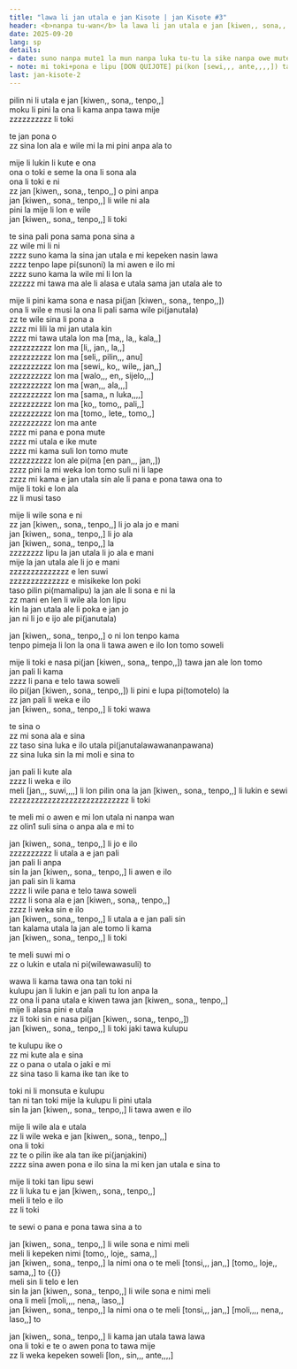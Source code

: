 ```yaml
---
title: "lawa li jan utala e jan Kisote | jan Kisote #3"
header: <b>nanpa tu-wan</b> la lawa li jan utala e jan [kiwen,, sona,, tenpo,,]
date: 2025-09-20
lang: sp
details:
- date: suno nanpa mute1 la mun nanpa luka tu-tu la sike nanpa owe mute1 mute1 wan
- note: mi toki+pona e lipu [DON QUIJOTE] pi(kon [sewi,,, ante,,,,]) tan toki [en pan,,, jo,,] 
last: jan-kisote-2
---
```


pilin ni li utala e jan [kiwen,, sona,, tenpo,,]  
moku li pini la ona li kama anpa tawa mije  
zzzzzzzzzz li toki  

te jan pona o  
zz sina lon ala e wile mi la mi pini anpa ala to

mije li lukin li kute e ona  
ona o toki e seme la ona li sona ala  
ona li toki e ni  
zz jan [kiwen,, sona,, tenpo,,] o pini anpa  
jan [kiwen,, sona,, tenpo,,] li wile ni ala  
pini la mije li lon e wile  
jan [kiwen,, sona,, tenpo,,] li toki  

te sina pali pona sama pona sina a  
zz wile mi li ni  
zzzz suno kama la sina jan utala e mi kepeken nasin lawa  
zzzz tenpo lape pi(sunoni) la mi awen e ilo mi  
zzzz suno kama la wile mi li lon la  
zzzzzz mi tawa ma ale li alasa e utala sama jan utala ale to  

mije li pini kama sona e nasa pi(jan [kiwen,, sona,, tenpo,,])  
ona li wile e musi la ona li pali sama wile pi(janutala)  
zz te wile sina li pona a  
zzzz mi lili la mi jan utala kin  
zzzz mi tawa utala lon ma [ma,, la,, kala,,]  
zzzzzzzzzz lon ma [li,, jan,, la,,]  
zzzzzzzzzz lon ma [seli,, pilin,,, anu]  
zzzzzzzzzz lon ma [sewi,, ko,, wile,, jan,,]  
zzzzzzzzzz lon ma [walo,,, en,, sijelo,,,]  
zzzzzzzzzz lon ma [wan,,, ala,,,]  
zzzzzzzzzz lon ma [sama,, n luka,,,,]  
zzzzzzzzzz lon ma [ko,, tomo,, pali,,]  
zzzzzzzzzz lon ma [tomo,, lete,, tomo,,]  
zzzzzzzzzz lon ma ante  
zzzz mi pana e pona mute  
zzzz mi utala e ike mute  
zzzz mi kama suli lon tomo mute  
zzzzzzzzzz lon ale pi(ma [en pan,,, jan,,])  
zzzz pini la mi weka lon tomo suli ni li lape  
zzzz mi kama e jan utala sin ale li pana e pona tawa ona to  
mije li toki e lon ala  
zz li musi taso  

mije li wile sona e ni  
zz jan [kiwen,, sona,, tenpo,,] li jo ala jo e mani  
jan [kiwen,, sona,, tenpo,,] li jo ala  
jan [kiwen,, sona,, tenpo,,] la  
zzzzzzzz lipu la jan utala li jo ala e mani  
mije la jan utala ale li jo e mani  
zzzzzzzzzzzzzz e len suwi  
zzzzzzzzzzzzzz e misikeke lon poki  
taso pilin pi(mamalipu) la jan ale li sona e ni la  
zz mani en len li wile ala lon lipu  
kin la jan utala ale li poka e jan jo  
jan ni li jo e ijo ale pi(janutala)  

jan [kiwen,, sona,, tenpo,,] o ni lon tenpo kama  
tenpo pimeja li lon la ona li tawa awen e ilo lon tomo soweli  

mije li toki e nasa pi(jan [kiwen,, sona,, tenpo,,]) tawa jan ale lon tomo  
jan pali li kama  
zzzz li pana e telo tawa soweli  
ilo pi(jan [kiwen,, sona,, tenpo,,]) li pini e lupa pi(tomotelo) la  
zz jan pali li weka e ilo  
jan [kiwen,, sona,, tenpo,,] li toki wawa  

te sina o  
zz mi sona ala e sina  
zz taso sina luka e ilo utala pi(janutalawawananpawana)  
zz sina luka sin la mi moli e sina to  

jan pali li kute ala  
zzzz li weka e ilo  
meli [jan,,, suwi,,,,] li lon pilin ona la jan [kiwen,, sona,, tenpo,,] li lukin e sewi  
zzzzzzzzzzzzzzzzzzzzzzzzzzzz li toki  

te meli mi o awen e mi lon utala ni nanpa wan  
zz olin1 suli sina o anpa ala e mi to  

jan [kiwen,, sona,, tenpo,,] li jo e ilo  
zzzzzzzzzz li utala a e jan pali  
jan pali li anpa  
sin la jan [kiwen,, sona,, tenpo,,] li awen e ilo  
jan pali sin li kama  
zzzz li wile pana e telo tawa soweli  
zzzz li sona ala e jan [kiwen,, sona,, tenpo,,]  
zzzz li weka sin e ilo  
jan [kiwen,, sona,, tenpo,,] li utala a e jan pali sin  
tan kalama utala la jan ale tomo li kama  
jan [kiwen,, sona,, tenpo,,] li toki  

te meli suwi mi o  
zz o lukin e utala ni pi(wilewawasuli) to  

wawa li kama tawa ona tan toki ni  
kulupu jan li lukin e jan pali tu lon anpa la  
zz ona li pana utala e kiwen tawa jan [kiwen,, sona,, tenpo,,]  
mije li alasa pini e utala  
zz li toki sin e nasa pi(jan [kiwen,, sona,, tenpo,,])  
jan [kiwen,, sona,, tenpo,,] li toki jaki tawa kulupu  

te kulupu ike o  
zz mi kute ala e sina  
zz o pana o utala o jaki e mi  
zz sina taso li kama ike tan ike to  

toki ni li monsuta e kulupu  
tan ni tan toki mije la kulupu li pini utala  
sin la jan [kiwen,, sona,, tenpo,,] li tawa awen e ilo  

mije li wile ala e utala  
zz li wile weka e jan [kiwen,, sona,, tenpo,,]  
ona li toki  
zz te o pilin ike ala tan ike pi(janjakini)  
zzzz sina awen pona e ilo sina la mi ken jan utala e sina to  

mije li toki tan lipu sewi  
zz li luka tu e jan [kiwen,, sona,, tenpo,,]  
meli li telo e ilo  
zz li toki  

te sewi o pana e pona tawa sina a to  

jan [kiwen,, sona,, tenpo,,] li wile sona e nimi meli  
meli li kepeken nimi [tomo,, loje,, sama,,]  
jan [kiwen,, sona,, tenpo,,] la nimi ona o te meli [tonsi,,, jan,,] [tomo,, loje,, sama,,] to {{<note text="toki [en pan,,, jo,,] pi(tenpoweka) la meli mani li kepeken nimi namako te [tonsi,,, jan,,] to `(doña)`<br>sama la mije li kepeken nimi te [tonsi,,,] to `(don)`<br>musi la jan [kiwen,, sona,, tenpo,,] li kepeken ike e nimi ni">}}  
meli sin li telo e len  
sin la jan [kiwen,, sona,, tenpo,,] li wile sona e nimi meli  
ona li meli [moli,,,, nena,, laso,,]  
jan [kiwen,, sona,, tenpo,,] la nimi ona o te meli [tonsi,,, jan,,] [moli,,,, nena,, laso,,] to   

jan [kiwen,, sona,, tenpo,,] li kama jan utala tawa lawa  
ona li toki e te o awen pona to tawa mije  
zz li weka kepeken soweli [lon,, sin,,, ante,,,,]  